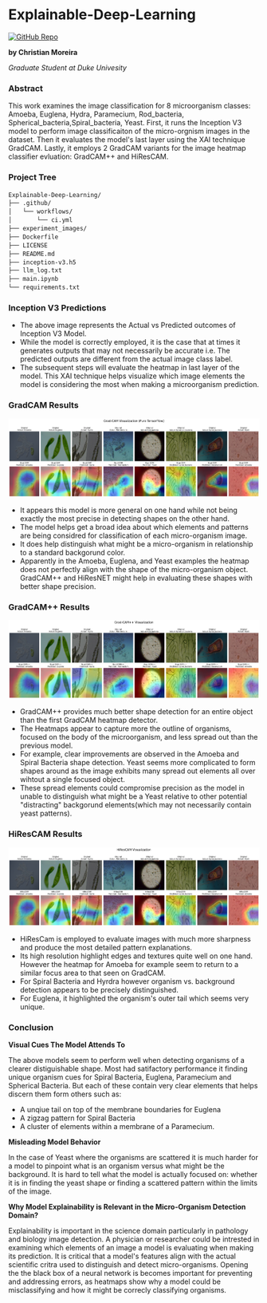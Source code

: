 # Explainable-Deep-Learning

[![GitHub Repo](https://img.shields.io/badge/GitHub-Repo-black.svg?logo=github&style=for-the-badge)](https://github.com/U1186204/Explainable-Deep-Learning/tree/main)



**by Christian Moreira**

*Graduate Student at Duke Univesity*


### Abstract

This work examines the image classification for 8 microorganism classes: Amoeba, Euglena, Hydra, Paramecium, Rod_bacteria, Spherical_bacteria,Spiral_bacteria, Yeast. First, it runs the Inception V3 model to perform image classificaiton of the micro-orgnism images in the dataset. Then it evaluates the model's last layer using the XAI technique GradCAM. Lastly, it employs 2 GradCAM variants for the image heatmap classifier evluation: GradCAM++ and HiResCAM.


### Project Tree

```txt
Explainable-Deep-Learning/
├── .github/
│   └── workflows/
│       └── ci.yml
├── experiment_images/
├── Dockerfile
├── LICENSE
├── README.md
├── inception-v3.h5
├── llm_log.txt
├── main.ipynb
└── requirements.txt
```

### Inception V3 Predictions

- The above image represents the Actual vs Predicted outcomes of Inception V3 Model.
- While the model is correctly employed, it is the case that at times  it generates outputs that may not necessarily be accurate i.e. The predicted outputs are different from the actual image class label.
- The subsequent steps will evaluate the heatmap in last layer of the model. This XAI technique helps visualize which image elements the model is considering the most when making a microorganism prediction.


### GradCAM Results

![GradCAM Outputs](experiment_images/grad-cam-outputs.png)

- It appears this model is more general on one hand while not being exactly the most precise in detecting shapes on the other hand.
- The model helps get a broad idea about which elements and patterns are being considred for classification of each micro-organism image.
- It does help distinguish what might be a micro-organism in relationship to a standard backgorund color.
- Apparently in the Amoeba, Euglena, and Yeast examples the heatmap does not perfectly align with the shape of the micro-organism object. GradCAM++ and HiResNET might help in evaluating these shapes with better shape precision.


### GradCAM++ Results

![GradCAM++ Outputs](experiment_images/gradcam-plus-plus-outputs.png)

- GradCAM++ provides much better shape detection for an entire object than the first GradCAM heatmap detector.
- The Heatmaps appear to capture more the outline of organisms,  focused on the body of the microorganism, and less spread out than the previous model.
- For example, clear improvements are observed in the Amoeba and Spiral Bacteria shape detection. Yeast seems more complicated to form shapes around as the image exhibits many spread out elements all over wihtout a single focused object.
- These spread elements could compromise precision as the model in unable to distinguish what might be a Yeast relative to other potential "distracting" backgorund elements(which may not necessarily contain yeast patterns).



### HiResCAM Results

![HiResCAM Outputs](experiment_images/hirescam-outputs.png)

- HiResCam is employed to evaluate images with much more sharpness and produce the most detailed pattern explanations.
- Its high resolution highlight edges and textures quite well on one hand. However the heatmap for Amoeba for example seem to return to a similar focus area to that seen on GradCAM.
- For Spiral Bacteria and Hyrdra however organism vs. background detection appears to be precisely distinguished.
- For Euglena, it highlighted the organism's outer tail which seems very unique.


### Conclusion

**Visual Cues The Model Attends To**

The above models seem to perform well when detecting organisms of a clearer distiguishable shape. Most had satifactory performance it finding unique organism cues for Spiral Bacteria, Euglena, Paramecium and Spherical Bacteria. But each of these contain very clear elements that helps discern them form others such as:
- A unqiue tail on top of the membrane boundaries for Euglena
- A zigzag pattern for Spiral Bacteria
- A cluster of elements within a membrane of a Paramecium.

**Misleading Model Behavior**

In the case of Yeast where the organisms are scattered it is much harder for a model to pinpoint what is an organism versus what might be the background. It is hard to tell what the model is actually focused on: whether it is in finding the yeast shape or finding a scattered pattern within the limits of the image.  

**Why Model Explainability is Relevant in the Micro-Organism Detection Domain?**

Explainability is important in the science domain particularly in pathology and biology image detection. A physician or researcher could be intrested in examining which elements of an image a model is evaluating when making its prediction. It is critical that a model's features align with the actual scientific critra used to distinguish and detect micro-organisms. Opening the the black box of a neural network is becomes important for preventing and addressing errors, as heatmaps show why a model could be misclassifying and how it might be correcly classifying organisms.
